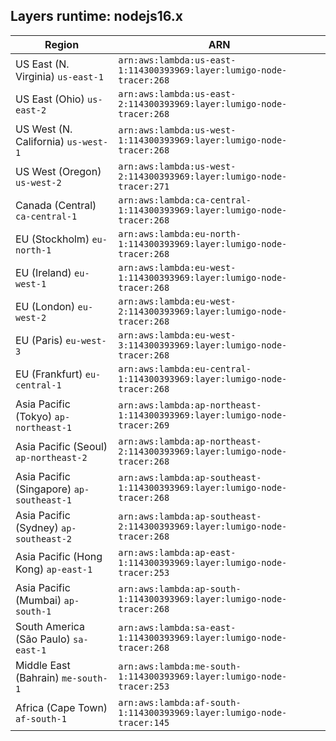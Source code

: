 Layers runtime: nodejs16.x
----
| Region | ARN |
| --- | --- |
|US East (N. Virginia)  `us-east-1`|`arn:aws:lambda:us-east-1:114300393969:layer:lumigo-node-tracer:268`|
|US East (Ohio)  `us-east-2`|`arn:aws:lambda:us-east-2:114300393969:layer:lumigo-node-tracer:268`|
|US West (N. California)  `us-west-1`|`arn:aws:lambda:us-west-1:114300393969:layer:lumigo-node-tracer:268`|
|US West (Oregon)  `us-west-2`|`arn:aws:lambda:us-west-2:114300393969:layer:lumigo-node-tracer:271`|
|Canada (Central)  `ca-central-1`|`arn:aws:lambda:ca-central-1:114300393969:layer:lumigo-node-tracer:268`|
|EU (Stockholm)  `eu-north-1`|`arn:aws:lambda:eu-north-1:114300393969:layer:lumigo-node-tracer:268`|
|EU (Ireland)  `eu-west-1`|`arn:aws:lambda:eu-west-1:114300393969:layer:lumigo-node-tracer:268`|
|EU (London)  `eu-west-2`|`arn:aws:lambda:eu-west-2:114300393969:layer:lumigo-node-tracer:268`|
|EU (Paris)  `eu-west-3`|`arn:aws:lambda:eu-west-3:114300393969:layer:lumigo-node-tracer:268`|
|EU (Frankfurt)  `eu-central-1`|`arn:aws:lambda:eu-central-1:114300393969:layer:lumigo-node-tracer:268`|
|Asia Pacific (Tokyo)  `ap-northeast-1`|`arn:aws:lambda:ap-northeast-1:114300393969:layer:lumigo-node-tracer:269`|
|Asia Pacific (Seoul)  `ap-northeast-2`|`arn:aws:lambda:ap-northeast-2:114300393969:layer:lumigo-node-tracer:268`|
|Asia Pacific (Singapore)  `ap-southeast-1`|`arn:aws:lambda:ap-southeast-1:114300393969:layer:lumigo-node-tracer:268`|
|Asia Pacific (Sydney)  `ap-southeast-2`|`arn:aws:lambda:ap-southeast-2:114300393969:layer:lumigo-node-tracer:268`|
|Asia Pacific (Hong Kong)  `ap-east-1`|`arn:aws:lambda:ap-east-1:114300393969:layer:lumigo-node-tracer:253`|
|Asia Pacific (Mumbai)  `ap-south-1`|`arn:aws:lambda:ap-south-1:114300393969:layer:lumigo-node-tracer:268`|
|South America (São Paulo)  `sa-east-1`|`arn:aws:lambda:sa-east-1:114300393969:layer:lumigo-node-tracer:268`|
|Middle East (Bahrain)  `me-south-1`|`arn:aws:lambda:me-south-1:114300393969:layer:lumigo-node-tracer:253`|
|Africa (Cape Town)  `af-south-1`|`arn:aws:lambda:af-south-1:114300393969:layer:lumigo-node-tracer:145`|
